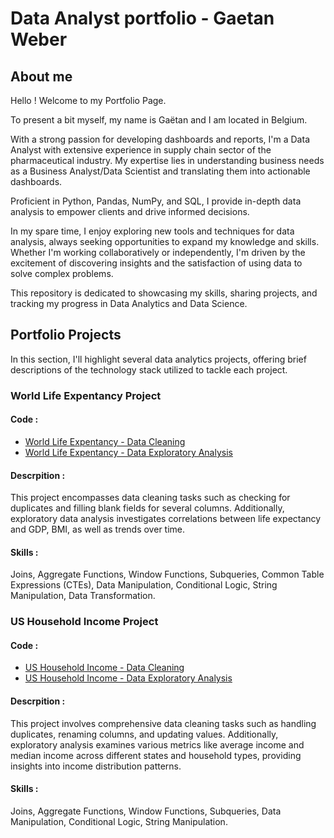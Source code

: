 # Data Analyst portfolio - Gaetan Weber 

## About me
Hello ! 
Welcome to my Portfolio Page. 

To present a bit myself, my name is Gaëtan and I am located in Belgium.

With a strong passion for developing dashboards and reports, I'm a Data Analyst with extensive experience in supply chain sector of the pharmaceutical industry.
My expertise lies in understanding business needs as a Business Analyst/Data Scientist and translating them into actionable dashboards.

Proficient in Python, Pandas, NumPy, and SQL, I provide in-depth data analysis to empower clients and drive informed decisions. 


In my spare time, I enjoy exploring new tools and techniques for data analysis, always seeking opportunities to expand my knowledge and skills. Whether I'm working collaboratively or independently, I'm driven by the excitement of discovering insights and the satisfaction of using data to solve complex problems. 

This repository is dedicated to showcasing my skills, sharing projects, and tracking my progress in Data Analytics and Data Science.

## Portfolio Projects

In this section, I'll highlight several data analytics projects, offering brief descriptions of the technology stack utilized to tackle each project.

### World Life Expentancy Project

#### Code : 
- [World Life Expentancy - Data Cleaning](https://github.com/GaetanWeber/Portfolio_projects/blob/main/WorldLifeExpectancy.sql) 
 - [World Life Expentancy - Data Exploratory Analysis](https://github.com/GaetanWeber/Portfolio_projects/blob/main/WorldLifeExpectancy_EDA.sql)

#### Descrpition : 
This project encompasses data cleaning tasks such as checking for duplicates and filling blank fields for several columns. Additionally, exploratory data analysis investigates correlations between life expectancy and GDP, BMI, as well as trends over time.

#### Skills :
Joins, Aggregate Functions, Window Functions, Subqueries, Common Table Expressions (CTEs), Data Manipulation, Conditional Logic, String Manipulation, Data Transformation.

### US Household Income Project

#### Code : 
- [US Household Income - Data Cleaning](https://github.com/GaetanWeber/Portfolio_projects/blob/main/US_Household_Income%20Data%20Cleaning.sql) 
 - [US Household Income - Data Exploratory Analysis](https://github.com/GaetanWeber/Portfolio_projects/blob/main/US_Household_Income%20EDA.sql)

#### Descrpition : 
This project involves comprehensive data cleaning tasks such as handling duplicates, renaming columns, and updating values.
Additionally, exploratory analysis examines various metrics like average income and median income across different states and household types, providing insights into income distribution patterns.
#### Skills :
Joins, Aggregate Functions, Window Functions, Subqueries, Data Manipulation, Conditional Logic, String Manipulation.
  
       
       

